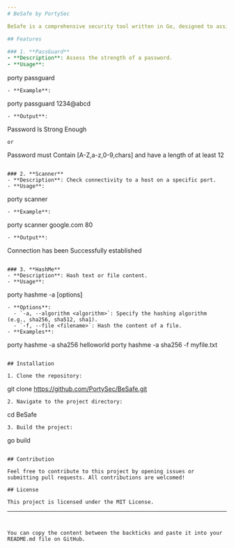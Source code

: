 ```yaml
---
# BeSafe by PortySec

BeSafe is a comprehensive security tool written in Go, designed to assist with various security tasks. Whether you're looking to hash data, scan ports, or validate password strength, BeSafe has got you covered.

## Features

### 1. **PassGuard**
- **Description**: Assess the strength of a password.
- **Usage**: 
  ```
  porty passguard <password>
  ```
  - **Example**: 
  ```
  porty passguard 1234@abcd
  ```
  - **Output**: 
  ```
  Password Is Strong Enough
  ```
  or 
  ```
  Password must Contain [A-Z,a-z,0-9,chars] and have a length of at least 12
  ```

### 2. **Scanner**
- **Description**: Check connectivity to a host on a specific port.
- **Usage**: 
  ```
  porty scanner <host> <port>
  ```
  - **Example**: 
  ```
  porty scanner google.com 80
  ```
  - **Output**: 
  ```
  Connection has been Successfully established
  ```

### 3. **HashMe**
- **Description**: Hash text or file content.
- **Usage**: 
  ```
  porty hashme -a <algorithm> [options]
  ```
  - **Options**:
    - `-a, --algorithm <algorithm>`: Specify the hashing algorithm (e.g., sha256, sha512, sha1).
    - `-f, --file <filename>`: Hash the content of a file.
  - **Examples**: 
  ```
  porty hashme -a sha256 helloworld
  porty hashme -a sha256 -f myfile.txt
  ```

## Installation

1. Clone the repository:
   ```
   git clone https://github.com/PortySec/BeSafe.git
   ```
2. Navigate to the project directory:
   ```
   cd BeSafe
   ```
3. Build the project:
   ```
   go build
   ```

## Contribution

Feel free to contribute to this project by opening issues or submitting pull requests. All contributions are welcomed!

## License

This project is licensed under the MIT License.
```

---
```


You can copy the content between the backticks and paste it into your README.md file on GitHub.
